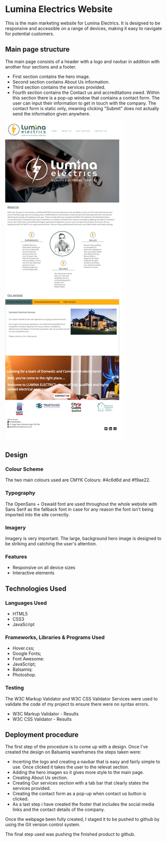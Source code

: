 # Lumina Electrics Website

This is the main marketing website for Lumina Electrics. It is designed to be responsive and accessible on a range of devices, making it easy to navigate for potential customers.

## Main page structure

The main page consists of a header with a logo and navbar in addition with another four sections and a footer.
   * First section contains the hero image.
   * Second section contains About Us information.
   * Third section contains the services provided.
   * Fourth section contains the Contact us and accreditations owed. Within this section there is a pop-up window that contains a contact form. The user can input their information to get in touch with the company. The contact form is static only, meaning clicking "Submit" does not actually send the information given anywhere.

![Lumina Electrics Web page](https://github.com/Kristina30/lumina-electrics/blob/master/assets/images/web-page-screenshot.png)

## Design

### Colour Scheme
The two main colours used are CMYK Colours: #4c6d6d and #f9ae22.

### Typography
The OpenSans + Oswald font are used throughout the whole website with Sans Serif as the fallback font in case for any reason the font isn't being imported into the site correctly. 

### Imagery
Imagery is very important. The large, background hero image is designed to be striking and catching the user's attention.

### Features
   * Responsive on all device sizes
   * Interactive elements

## Technologies Used

### Languages Used
   * HTML5
   * CSS3
   * JavaScript

### Frameworks, Libraries & Programs Used
   * Hover.css;
   * Google Fonts;
   * Font Awesome:
   * JavaScript;
   * Balsamiq:
   * Photoshop.

### Testing

The W3C Markup Validator and W3C CSS Validator Services were used to validate the code of my project to ensure there were no syntax errors.
   * W3C Markup Validator - Results
   * W3C CSS Validator - Results

## Deployment procedure

The first step of the procedure is to come up with a design. Once I've created the design on Balsamiq wareframes the steps taken were:

   * Incerting the logo and creating a navbar that is easy and fairly simple to use. Once clicked it takes the user to the relevat section.
   * Adding the hero imagen so it gives more style to the main page.
   * Creating About Us section.
   * Creating Our services section with a tab bar that clearly states the services provided.
   * Creating the contact form as a pop-up when contact us button is clicked.
   * As a last step i have created the footer that includes the social media links and the contact details of the company.

Once the webpage been fully created, I staged it to be pushed to github by using the Git version control system.

The final step used was pushing the finished product to github.
